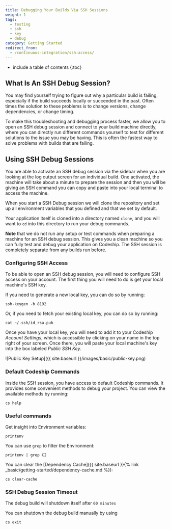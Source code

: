 ```yaml
---
title: Debugging Your Builds Via SSH Sessions
weight: 1
tags:
  - testing
  - ssh
  - key
  - debug
category: Getting Started
redirect_from:
  - /continuous-integration/ssh-access/
---
```


* include a table of contents
{:toc}

## What Is An SSH Debug Session?

You may find yourself trying to figure out why a particular build is failing, especially if the build succeeds locally or succeeded in the past. Often times the solution to these problems is to change versions, change dependencies, or change timing.

To make this troubleshooting and debugging process faster, we allow you to open an SSH debug session and connect to your build machine directly, where you can directly run different commands yourself to test for different solutions to the issue you may be having. This is often the fastest way to solve problems with builds that are failing.

## Using SSH Debug Sessions

You are able to activate an SSH debug session via the sidebar when you are looking at the log output screen for an individual build. One activated, the machine will take about a minute to prepare the session and then you will be giving an SSH command you can copy and paste into your local terminal to access the machine.

When you start a SSH Debug session we will clone the repository and set up all environment variables that you defined and that we set by default.

Your application itself is cloned into a directory named `clone`, and you will want to `cd` into this directory to run your debug commands.

**Note** that we do not run any setup or test commands when preparing a machine for an SSH debug session. This gives you a clean machine so you can fully test and debug your application on Codeship. The SSH session is completely separate from any builds run before.

### Configuring SSH Access

To be able to open an SSH debug session, you will need to configure SSH access on your account. The first thing you will need to do is get your local machine's SSH key.

If you need to generate a new local key, you can do so by running:

```shell
ssh-keygen -b 8192
```

Or, if you need to fetch your existing local key, you can do so by running:

```shell
cat ~/.ssh/id_rsa.pub
```

Once you have your local key, you will need to add it to your Codeship *Account Settings*, which is accessible by clicking on your name in the top right of your screen. Once there, you will paste your local machine's key into the box labeled *Public SSH Key*.

![Public Key Setup]({{ site.baseurl }}/images/basic/public-key.png)

### Default Codeship Commands

Inside the SSH session, you have access to default Codeship commands. It provides some convenient methods to debug your project. You can view the available methods by running:

```shell
cs help
```

### Useful commands

Get insight into Environment variables:

```shell
printenv
```

You can use `grep` to filter the Environment:

```shell
printenv | grep CI
```

You can clear the [Dependency Cache]({{ site.baseurl }}{% link _basic/getting-started/dependency-cache.md %}):

```shell
cs clear-cache
```

### SSH Debug Session Timeout

The debug build will shutdown itself after `60 minutes`

You can shutdown the debug build manually by using

```shell
cs exit
```
